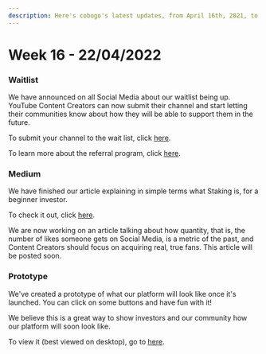 ```yaml
---
description: Here's cobogo's latest updates, from April 16th, 2021, to April 22nd, 2022
---
```


# Week 16 - 22/04/2022

### Waitlist

We have announced on all Social Media about our waitlist being up. YouTube Content Creators can now submit their channel and start letting their communities know about how they will be able to support them in the future.

To submit your channel to the wait list, click [here](https://app.cobogo.social).

To learn more about the referral program, click [here](../../creators/referral-program.md).

### Medium

We have finished our article explaining in simple terms what Staking is, for a beginner investor.

To check it out, click [here](https://medium.com/@cobogosocial/what-is-staking-286ded74e582).

We are now working on an article talking about how quantity, that is, the number of likes someone gets on Social Media, is a metric of the past, and Content Creators should focus on acquiring real, true fans. This article will be posted soon.

### Prototype

We've created a prototype of what our platform will look like once it's launched. You can click on some buttons and have fun with it!

We believe this is a great way to show investors and our community how our platform will soon look like.

To view it (best viewed on desktop), go to [here](https://linky.design/prototype-cobogo).
